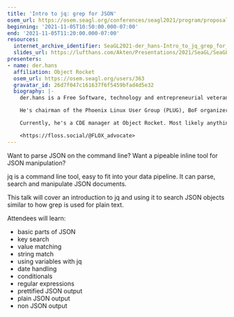 ```yaml
---
title: 'Intro to jq: grep for JSON'
osem_url: https://osem.seagl.org/conferences/seagl2021/program/proposals/832
beginning: '2021-11-05T10:50:00.000-07:00'
end: '2021-11-05T11:20:00.000-07:00'
resources:
  internet_archive_identifier: SeaGL2021-der_hans-Intro_to_jq_grep_for_JSON
  slides_url: https://lufthans.com/Akten/Presentations/2021/SeaGL/SeaGL.Intro_to_jq__grep_for_JSON.2021Nov05.pdf
presenters:
- name: der.hans
  affiliation: Object Rocket
  osem_url: https://osem.seagl.org/users/363
  gravatar_id: 26d7f047c161637f6f5459bfad4d5e32
  biography: |-
    der.hans is a Free Software, technology and entrepreneurial veteran.

    He's chairman of the Phoenix Linux User Group (PLUG), BoF organizer for the Southern California Linux Expo (SCaLE), and founder of the Free Software Stammtisch and Stammtisch Job Nights.

    Currently, he's a CDE manager at Object Rocket. Most likely anything he says publicly was not approved by $dayjob.

    <https://floss.social/@FLOX_advocate>
---
```


Want to parse JSON on the command line?
Want a pipeable inline tool for JSON manipulation?

jq is a command line tool, easy to fit into your data pipeline.
It can parse, search and manipulate JSON documents.

This talk will cover an introduction to jq and using it to search JSON objects similar to how grep is used for plain text.

Attendees will learn:

* basic parts of JSON
* key search
* value matching
* string match
* using variables with jq
* date handling
* conditionals
* regular expressions
* prettified JSON output
* plain JSON output
* non JSON output
